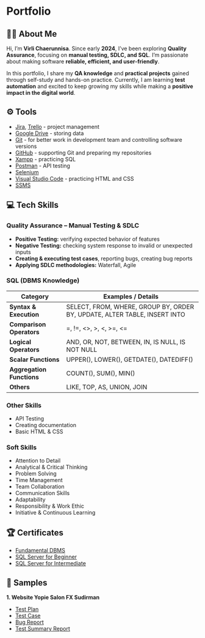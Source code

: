 # Portfolio
## 👩‍💻 About Me
Hi, I’m **Virli Chaerunnisa**. Since early **2024**, I’ve been exploring **Quality Assurance**, focusing on **manual testing, SDLC, and SQL**. I’m passionate about making software **reliable, efficient, and user-friendly**.  

In this portfolio, I share my **QA knowledge** and **practical projects** gained through self-study and hands-on practice. Currently, I am learning **test automation** and excited to keep growing my skills while making a **positive impact in the digital world**.  


## ⚙ Tools️
<ul>
  <li><a href="https://www.atlassian.com/pl/software/jira">Jira</a>, <a href="https://trello.com/pl/tour">Trello</a> - project management</li>
  <li><a href="https://www.google.com/intl/pl_pl/drive/">Google Drive</a> - storing data</li>
  <li><a href="https://git-scm.com/">Git</a> - for better work in development team and controlling software versions</li>
  <li><a href="https://github.com/">GitHub</a> - supporting Git and preparing my repositories</li>
  <li><a href="https://www.apachefriends.org/pl/index.html">Xampp</a> - practicing SQL</li>
  <li><a href="https://www.postman.com/">Postman</a> - API testing</li>
  <li><a href="https://www.selenium.dev/">Selenium</a></li>
  <li><a href="https://code.visualstudio.com/">Visual Studio Code</a> - practicing HTML and CSS</li>
  <li><a href="https://learn.microsoft.com/en-us/sql/ssms/download-sql-server-management-studio-ssms?view=sql-server-ver16">SSMS</a></li>
</ul>

## 💻 Tech Skills

### **Quality Assurance – Manual Testing & SDLC**
- **Positive Testing:** verifying expected behavior of features  
- **Negative Testing:** checking system response to invalid or unexpected inputs  
- **Creating & executing test cases**, reporting bugs, creating bug reports  
- **Applying SDLC methodologies:** Waterfall, Agile  

### **SQL (DBMS Knowledge)**

| Category               | Examples / Details |
|------------------------|------------------|
| **Syntax & Execution** | SELECT, FROM, WHERE, GROUP BY, ORDER BY, UPDATE, ALTER TABLE, INSERT INTO |
| **Comparison Operators** | =, !=, <>, >, <, >=, <= |
| **Logical Operators**  | AND, OR, NOT, BETWEEN, IN, IS NULL, IS NOT NULL |
| **Scalar Functions**   | UPPER(), LOWER(), GETDATE(), DATEDIFF() |
| **Aggregation Functions** | COUNT(), SUM(), MIN() |
| **Others**             | LIKE, TOP, AS, UNION, JOIN |

### **Other Skills**
- API Testing
- Creating documentation
- Basic HTML & CSS

### Soft Skills
- Attention to Detail  
- Analytical & Critical Thinking  
- Problem Solving  
- Time Management  
- Team Collaboration  
- Communication Skills  
- Adaptability  
- Responsibility & Work Ethic  
- Initiative & Continuous Learning

## :trophy: Certificates
* [Fundamental DBMS](https://drive.google.com/file/d/1NBd_Egt6us1JLreOkX7MUpfYn71fNdsk/view?usp=sharing)
* [SQL Server for Beginner](https://drive.google.com/file/d/1CGk04o_YZ4Mzr-z5Z2KNnA5Ckyt1Btma/view?usp=sharing)
* [SQL Server for Intermediate](https://drive.google.com/file/d/17sW9e7x67xhT8lk_je-ZRxnGBxur482L/view?usp=sharing)

## :microscope: Samples
**1. Website Yopie Salon FX Sudirman**
  * [Test Plan](https://docs.google.com/document/d/1tTNs0QUa-t1AM0wwUr1PyDLVZHIUM3V2/edit?usp=sharing&ouid=111307545824443784496&rtpof=true&sd=true)
  * [Test Case](https://docs.google.com/document/d/14A1Dk5DTJSiXecTW2cszHEt9ZSx9WEVu/edit?usp=sharing&ouid=111307545824443784496&rtpof=true&sd=true)
  * [Bug Report](https://docs.google.com/document/d/1Jv0QrIhwVf6VZ4KJAo70rw1kqUYSyUxd/edit?usp=sharing&ouid=111307545824443784496&rtpof=true&sd=true)
  * [Test Summary Report](https://docs.google.com/document/d/14WNEXEaXR54rQm2CYMIot6Z32wtq236J/edit?usp=sharing&ouid=111307545824443784496&rtpof=true&sd=true)
